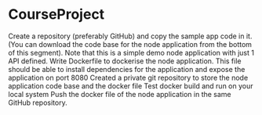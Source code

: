# CourseProject
Create a repository  (preferably GitHub) and copy the sample app code in it. (You can download the code base for the node application from the bottom of this segment). Note that this is a simple demo node application with just 1 API defined. 
Write Dockerfile to dockerise the node application. This file should be able to install dependencies for the application and expose the application on port 8080 
Created a private git repository to store the node application code base and the docker file
Test docker build and run on your local system
Push the docker file of the node application in the same GitHub repository.
